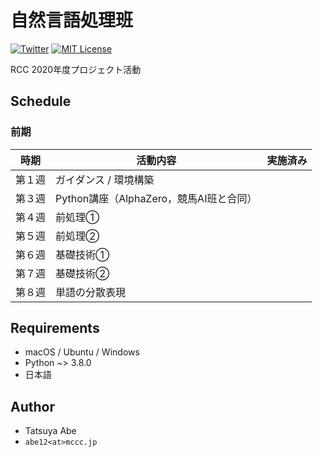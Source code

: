 # 自然言語処理班

[![Twitter](https://img.shields.io/badge/Twitter-%40rits_rcc-blue?style=flat-square&logo=twitter)](https://twitter.com/rits_rcc)
[![MIT License](http://img.shields.io/badge/license-MIT-blue.svg?style=flat)](LICENSE)

RCC 2020年度プロジェクト活動


## Schedule
### 前期
| 時期 | 活動内容 | 実施済み |
|------|----------|------|
| 第１週 | ガイダンス / 環境構築 | |
| 第３週 | Python講座（AlphaZero，競馬AI班と合同） | |
| 第４週 | 前処理① | |
| 第５週 | 前処理②| |
| 第６週 | 基礎技術① | |
| 第７週 | 基礎技術② | |
| 第８週 | 単語の分散表現| |


## Requirements
* macOS / Ubuntu / Windows
* Python ~> 3.8.0
* 日本語


## Author
- Tatsuya Abe
- `abe12<at>mccc.jp`
